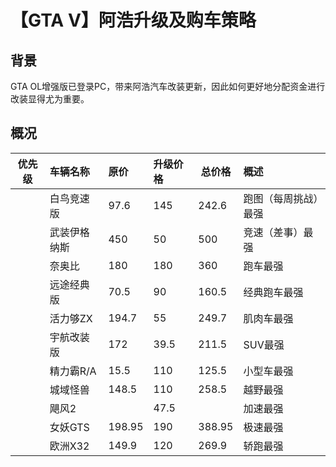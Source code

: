 # 【GTA V】阿浩升级及购车策略

## 背景

GTA OL增强版已登录PC，带来阿浩汽车改装更新，因此如何更好地分配资金进行改装显得尤为重要。

## 概况

| 优先级 | 车辆名称     | 原价   | 升级价格 | 总价格 | 概述                 |
| ------ | :----------- | :----- | :------- | ------ | :------------------- |
|        | 白鸟竞速版   | 97.6   | 145      | 242.6  | 跑图（每周挑战）最强 |
|        | 武装伊格纳斯 | 450    | 50       | 500    | 竞速（差事）最强     |
|        | 奈奥比       | 180    | 180      | 360    | 跑车最强             |
|        | 远途经典版   | 70.5   | 90       | 160.5  | 经典跑车最强         |
|        | 活力够ZX     | 194.7  | 55       | 249.7  | 肌肉车最强           |
|        | 宇航改装版   | 172    | 39.5     | 211.5  | SUV最强              |
|        | 精力霸R/A    | 15.5   | 110      | 125.5  | 小型车最强           |
|        | 城域怪兽     | 148.5  | 110      | 258.5  | 越野最强             |
|        | 飓风2        |        | 47.5     |        | 加速最强             |
|        | 女妖GTS      | 198.95 | 190      | 388.95 | 极速最强             |
|        | 欧洲X32      | 149.9  | 120      | 269.9  | 轿跑最强             |


